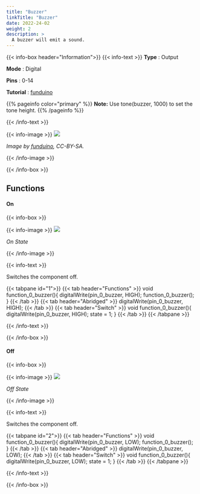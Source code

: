 ```yaml
---
title: "Buzzer"
linkTitle: "Buzzer"
date: 2022-24-02
weight: 2
description: >
  A buzzer will emit a sound. 
---
```


{{< info-box header="Information">}}
{{< info-text >}}
  **Type** : Output

  **Mode** : Digital

  **Pins** : 0-14

  **Tutorial** : [funduino](https://funduino.de/nr-3-licht-und-ton) 

{{% pageinfo color="primary" %}}
**Note:** Use tone(buzzer, 1000) to set the tone height. 
{{% /pageinfo %}}

  {{< /info-text >}}

  {{< info-image >}}
   ![](https://funduinoshop.com/media/image/b2/76/8b/Piezo.png)
   
   _Image by [funduino](https://funduinoshop.com/media/image/b2/76/8b/Piezo.png), CC-BY-SA._

  {{< /info-image >}}

{{< /info-box >}}


## Functions

#### On

{{< info-box >}}

  {{< info-image >}}
   ![](/docs/components/buzzer_on.png)
   
   _On State_

  {{< /info-image >}}

{{< info-text >}}

Switches the component off.
  
  {{< tabpane id="1">}}
  {{< tab header="Functions" >}}
void function_0_buzzer(){
digitalWrite(pin_0_buzzer, HIGH);
function_0_buzzer();
}
  {{< /tab >}}
  {{< tab header="Abridged" >}}
digitalWrite(pin_0_buzzer, HIGH);
  {{< /tab >}}
  {{< tab header="Switch" >}}
void function_0_buzzer(){
digitalWrite(pin_0_buzzer, HIGH);
state = 1;
}
  {{< /tab >}}
{{< /tabpane >}}

  {{< /info-text >}}

{{< /info-box >}}

#### Off

{{< info-box >}}

  {{< info-image >}}
   ![](/docs/components/buzzer_off.png)
   
   _Off State_

  {{< /info-image >}}

{{< info-text >}}

  Switches the component off.
  
  {{< tabpane id="2">}}
  {{< tab header="Functions" >}}
void function_0_buzzer(){
digitalWrite(pin_0_buzzer, LOW);
function_0_buzzer();
}
  {{< /tab >}}
  {{< tab header="Abridged" >}}
digitalWrite(pin_0_buzzer, LOW);
  {{< /tab >}}
  {{< tab header="Switch" >}}
void function_0_buzzer(){
digitalWrite(pin_0_buzzer, LOW);
state = 1;
}
  {{< /tab >}}
{{< /tabpane >}}

  {{< /info-text >}}

{{< /info-box >}}